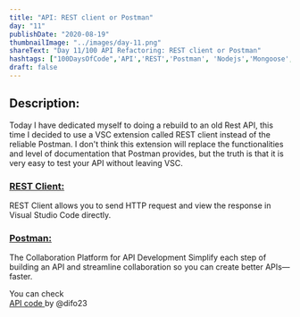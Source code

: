 ```yaml
---
title: "API: REST client or Postman"
day: "11"
publishDate: "2020-08-19"
thumbnailImage: "../images/day-11.png"
shareText: "Day 11/100 API Refactoring: REST client or Postman"
hashtags: ["100DaysOfCode",'API','REST','Postman', 'Nodejs','Mongoose', 'Mongodb', 'Expressjs'  ]
draft: false
---
```


## Description:

Today I have dedicated myself to doing a rebuild to an old Rest API, this time I decided to use a VSC extension called REST client instead of the reliable Postman. I don't think this extension will replace the functionalities and level of documentation that Postman provides, but the truth is that it is very easy to test your API without leaving VSC.  


### [REST Client:](https://marketplace.visualstudio.com/items?itemName=humao.rest-client) 

REST Client allows you to send HTTP request and view the response in Visual Studio Code directly.  


### [Postman:](postman.com)

The Collaboration Platform for API Development Simplify each step of building an API and streamline collaboration so you can create better APIs—faster.  


You can check  
 <a href="https://github.com/difo23/cemasapi/tree/master/server/routes/calificaciones" target="_blank"> API code </a> by @difo23    